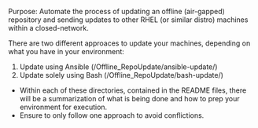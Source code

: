 Purpose: Automate the process of updating an offline (air-gapped) repository and sending updates to other RHEL (or similar distro) machines within a closed-network.

There are two different approaces to update your machines, depending on what you have in your environment:
1. Update using Ansible (/Offline_RepoUpdate/ansible-update/)
2. Update solely using Bash (/Offline_RepoUpdate/bash-update/)

- Within each of these directories, contained in the README files, there will be a summarization of what is being done and how to prep your environment for execution.
- Ensure to only follow one approach to avoid conflictions.
